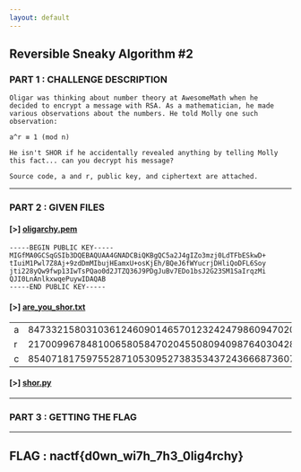 ```yaml
---
layout: default
---
```


## Reversible Sneaky Algorithm #2

### PART 1 : CHALLENGE DESCRIPTION

```
Oligar was thinking about number theory at AwesomeMath when he 
decided to encrypt a message with RSA. As a mathematician, he made 
various observations about the numbers. He told Molly one such 
observation:

a^r ≡ 1 (mod n)

He isn't SHOR if he accidentally revealed anything by telling Molly 
this fact... can you decrypt his message?

Source code, a and r, public key, and ciphertext are attached.
```

---

### PART 2 : GIVEN FILES

#### __[>]__ [oligarchy.pem](./files/ReversibleSneakyAlgorithm2/oligarchy.pem)
```
-----BEGIN PUBLIC KEY-----
MIGfMA0GCSqGSIb3DQEBAQUAA4GNADCBiQKBgQC5a2J4gIZo3mzj0LdTFbESkwD+
tIuiM1Pwl7Z8Aj+9zdDmMIbujHEamxU+osKjEh/BQeJ6fWYucrjDHliQoDFL6Soy
jti228yQw9fwp13IwTsPQao0d2JTZQ36J9PDgJuBv7EDo1bsJ2G23SM1SaIrqzMi
QJI0LnAnlkxwqePuywIDAQAB
-----END PUBLIC KEY-----
```

#### __[>]__ [are_you_shor.txt](./files/ReversibleSneakyAlgorithm2/are_you_shor.txt)

<table>
<tr>
  <td>a</td>
  <td>84733215803103612460901465701232424798609470209825913961212238457798293111098195061837071495218083197429913141798442522950831495758395873695688189182925448736211066067276791533151828542439575601763801135131479532656528730453020404557236783254278625529895480234633323403399468237577058553920576024305830379725</td>
</tr>
<tr>
  <td>r</td>
  <td>21700996784810065805847020455080940987640304282783092123992896363328128691169420271855815648912121417792054646557156071514079520782530801688062034321252682229729442734741486715339008457753023855600772948737800521010217600436912058582658334252483984244806083617513596479033871117464319239681526924092910597300</td>
</tr>
<tr>
  <td>c</td>
  <td>85407181759755287105309527383534372436668736072315927293076398182206068631971587183149437554341349819060482477969350837066653250734556920049021810122548703168301872412719117857995283679569989680329696657609285728934732302846152702363240223251805773071022405764521081142920227557091217872210813095318042763847</td>
</tr>
</table>

#### __[>]__ [shor.py](./files/ReversibleSneakyAlgorithm2/shor.py)

---

### PART 3 : GETTING THE FLAG

---

## FLAG : __nactf{d0wn_wi7h_7h3_0lig4rchy}__
